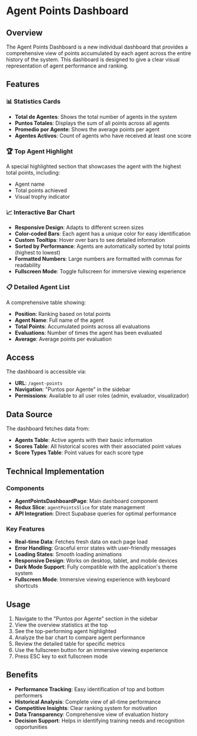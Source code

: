 # Agent Points Dashboard

## Overview

The Agent Points Dashboard is a new individual dashboard that provides a comprehensive view of points accumulated by each agent across the entire history of the system. This dashboard is designed to give a clear visual representation of agent performance and ranking.

## Features

### 📊 Statistics Cards
- **Total de Agentes**: Shows the total number of agents in the system
- **Puntos Totales**: Displays the sum of all points across all agents
- **Promedio por Agente**: Shows the average points per agent
- **Agentes Activos**: Count of agents who have received at least one score

### 🏆 Top Agent Highlight
A special highlighted section that showcases the agent with the highest total points, including:
- Agent name
- Total points achieved
- Visual trophy indicator

### 📈 Interactive Bar Chart
- **Responsive Design**: Adapts to different screen sizes
- **Color-coded Bars**: Each agent has a unique color for easy identification
- **Custom Tooltips**: Hover over bars to see detailed information
- **Sorted by Performance**: Agents are automatically sorted by total points (highest to lowest)
- **Formatted Numbers**: Large numbers are formatted with commas for readability
- **Fullscreen Mode**: Toggle fullscreen for immersive viewing experience

### 📋 Detailed Agent List
A comprehensive table showing:
- **Position**: Ranking based on total points
- **Agent Name**: Full name of the agent
- **Total Points**: Accumulated points across all evaluations
- **Evaluations**: Number of times the agent has been evaluated
- **Average**: Average points per evaluation

## Access

The dashboard is accessible via:
- **URL**: `/agent-points`
- **Navigation**: "Puntos por Agente" in the sidebar
- **Permissions**: Available to all user roles (admin, evaluador, visualizador)

## Data Source

The dashboard fetches data from:
- **Agents Table**: Active agents with their basic information
- **Scores Table**: All historical scores with their associated point values
- **Score Types Table**: Point values for each score type

## Technical Implementation

### Components
- **AgentPointsDashboardPage**: Main dashboard component
- **Redux Slice**: `agentPointsSlice` for state management
- **API Integration**: Direct Supabase queries for optimal performance

### Key Features
- **Real-time Data**: Fetches fresh data on each page load
- **Error Handling**: Graceful error states with user-friendly messages
- **Loading States**: Smooth loading animations
- **Responsive Design**: Works on desktop, tablet, and mobile devices
- **Dark Mode Support**: Fully compatible with the application's theme system
- **Fullscreen Mode**: Immersive viewing experience with keyboard shortcuts

## Usage

1. Navigate to the "Puntos por Agente" section in the sidebar
2. View the overview statistics at the top
3. See the top-performing agent highlighted
4. Analyze the bar chart to compare agent performance
5. Review the detailed table for specific metrics
6. Use the fullscreen button for an immersive viewing experience
7. Press ESC key to exit fullscreen mode

## Benefits

- **Performance Tracking**: Easy identification of top and bottom performers
- **Historical Analysis**: Complete view of all-time performance
- **Competitive Insights**: Clear ranking system for motivation
- **Data Transparency**: Comprehensive view of evaluation history
- **Decision Support**: Helps in identifying training needs and recognition opportunities
